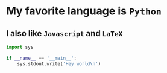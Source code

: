 # My favorite language is `Python`

## I also like `Javascript` and `LaTeX`

```python
import sys

if __name__ == '__main__':
    sys.stdout.write('Hey world\n')
```

